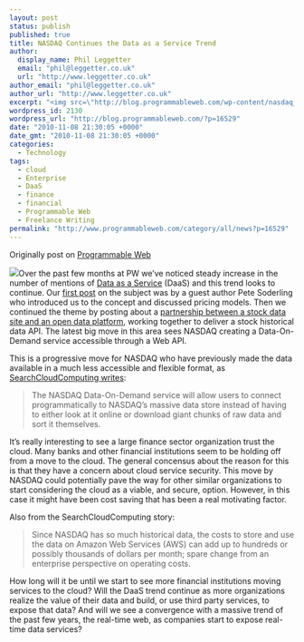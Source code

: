 ```yaml
---
layout: post
status: publish
published: true
title: NASDAQ Continues the Data as a Service Trend
author:
  display_name: Phil Leggetter
  email: "phil@leggetter.co.uk"
  url: "http://www.leggetter.co.uk"
author_email: "phil@leggetter.co.uk"
author_url: "http://www.leggetter.co.uk"
excerpt: "<img src=\"http://blog.programmableweb.com/wp-content/nasdaq_logo1_opt.png\" class=\"imgRight\" />Over the past few months at PW we've noticed steady increase in the number of mentions of <a href=\"http://en.wikipedia.org/wiki/Data_as_a_Service\">Data as a Service</a> (DaaS) and this trend looks to continue. Our <a href=\"http://blog.programmableweb.com/2010/08/26/data-as-a-service-pricing-models-for-the-future-of-data/\">first post</a> on the subject was by a guest author Pete Soderling who introduced us to the concept and discussed pricing models. Then we continued the theme by posting about a <a href=\"http://blog.programmableweb.com/2010/10/26/stock-data-api-hints-at-future-of-data-as-a-service/\">partnership between a stock data site and an open data platform</a>, working together to deliver a stock historical data API. The latest big move in this area sees NASDAQ creating a Data-On-Demand service accessible through a Web API."
wordpress_id: 2130
wordpress_url: "http://blog.programmableweb.com/?p=16529"
date: "2010-11-08 21:30:05 +0000"
date_gmt: "2010-11-08 21:30:05 +0000"
categories:
  - Technology
tags:
  - cloud
  - Enterprise
  - DaaS
  - finance
  - financial
  - Programmable Web
  - Freelance Writing
permalink: "http://www.programmableweb.com/category/all/news?p=16529"
---
```


<p>Originally post on <a href="http://blog.programmableweb.com/2010/11/08/nasdaq-continues-the-data-as-a-service-trend/">Programmable Web </a></p>
<p><img style="max-width: 800px;" src="http://blog.programmableweb.com/wp-content/nasdaq_logo1_opt.png" class="imgRight" />Over the past few months at PW we&#8217;ve noticed steady increase in the number of mentions of <a href="http://en.wikipedia.org/wiki/Data_as_a_Service">Data as a Service</a> (DaaS) and this trend looks to continue. Our <a href="http://blog.programmableweb.com/2010/08/26/data-as-a-service-pricing-models-for-the-future-of-data/">first post</a> on the subject was by a guest author Pete Soderling who introduced us to the concept and discussed pricing models. Then we continued the theme by posting about a <a href="http://blog.programmableweb.com/2010/10/26/stock-data-api-hints-at-future-of-data-as-a-service/">partnership between a stock data site and an open data platform</a>, working together to deliver a stock historical data API. The latest big move in this area sees NASDAQ creating a Data-On-Demand service accessible through a Web API.</p>
<p>This is a progressive move for NASDAQ who have previously made the data available in a much less accessible and flexible format, as <a href="http://searchcloudcomputing.techtarget.com/news/article/0,289142,sid201_gci1522284,00.html">SearchCloudComputing writes</a>:</p>
<blockquote><p>The NASDAQ Data-On-Demand service will allow users to connect programmatically to NASDAQ&#8217;s massive data store instead of having to either look at it online or download giant chunks of raw data and sort it themselves.</p>
</blockquote>
<p>It&#8217;s really interesting to see a large finance sector organization trust the cloud. Many banks and other financial institutions seem to be holding off from a move to the cloud. The general concensus about the reason for this is that they have a concern about cloud service security. This move by NASDAQ could potentially pave the way for other similar organizations to start considering the cloud as a viable, and secure, option. However, in this case it might have been cost saving that has been a real motivating factor.</p>
<p>Also from the SearchCloudComputing story:</p>
<blockquote><p>Since NASDAQ has so much historical data, the costs to store and use the data on Amazon Web Services (AWS) can add up to hundreds or possibly thousands of dollars per month; spare change from an enterprise perspective on operating costs.</p>
</blockquote>
<p>How long will it be until we start to see more financial institutions moving services to the cloud? Will the DaaS trend continue as more organizations realize the value of their data and build, or use third party services, to expose that data? And will we see a convergence with a massive trend of the past few years, the real-time web, as companies start to expose real-time data services?</p>
